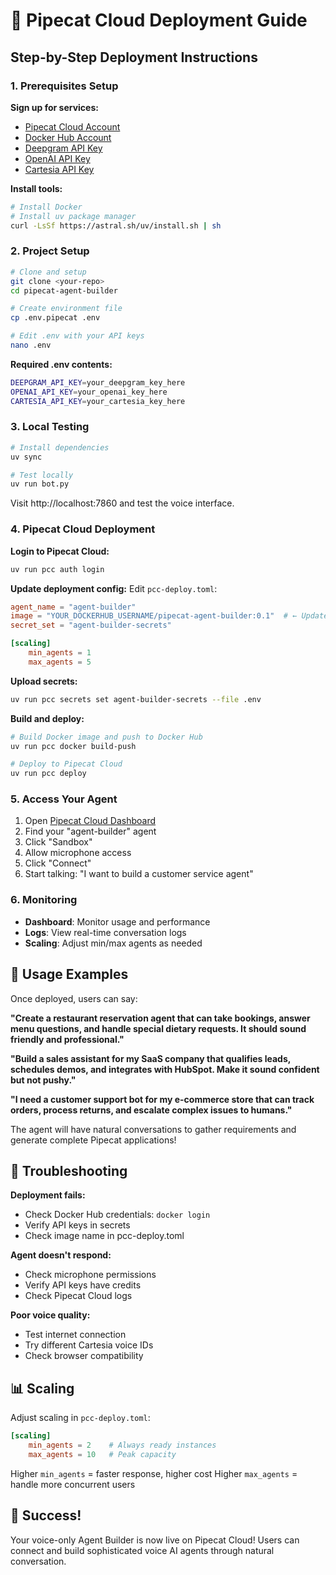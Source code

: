 # 🚀 Pipecat Cloud Deployment Guide

## Step-by-Step Deployment Instructions

### **1. Prerequisites Setup**

**Sign up for services:**
- [Pipecat Cloud Account](https://pipecat.daily.co/sign-up)
- [Docker Hub Account](https://hub.docker.com/)
- [Deepgram API Key](https://console.deepgram.com/signup)
- [OpenAI API Key](https://auth.openai.com/create-account)
- [Cartesia API Key](https://play.cartesia.ai/sign-up)

**Install tools:**
```bash
# Install Docker
# Install uv package manager
curl -LsSf https://astral.sh/uv/install.sh | sh
```

### **2. Project Setup**

```bash
# Clone and setup
git clone <your-repo>
cd pipecat-agent-builder

# Create environment file
cp .env.pipecat .env

# Edit .env with your API keys
nano .env
```

**Required .env contents:**
```bash
DEEPGRAM_API_KEY=your_deepgram_key_here
OPENAI_API_KEY=your_openai_key_here
CARTESIA_API_KEY=your_cartesia_key_here
```

### **3. Local Testing**

```bash
# Install dependencies
uv sync

# Test locally
uv run bot.py
```

Visit http://localhost:7860 and test the voice interface.

### **4. Pipecat Cloud Deployment**

**Login to Pipecat Cloud:**
```bash
uv run pcc auth login
```

**Update deployment config:**
Edit `pcc-deploy.toml`:
```toml
agent_name = "agent-builder"
image = "YOUR_DOCKERHUB_USERNAME/pipecat-agent-builder:0.1"  # ← Update this
secret_set = "agent-builder-secrets"

[scaling]
	min_agents = 1
	max_agents = 5
```

**Upload secrets:**
```bash
uv run pcc secrets set agent-builder-secrets --file .env
```

**Build and deploy:**
```bash
# Build Docker image and push to Docker Hub
uv run pcc docker build-push

# Deploy to Pipecat Cloud
uv run pcc deploy
```

### **5. Access Your Agent**

1. Open [Pipecat Cloud Dashboard](https://pipecat.daily.co/)
2. Find your "agent-builder" agent
3. Click "Sandbox"
4. Allow microphone access
5. Click "Connect"
6. Start talking: "I want to build a customer service agent"

### **6. Monitoring**

- **Dashboard**: Monitor usage and performance
- **Logs**: View real-time conversation logs
- **Scaling**: Adjust min/max agents as needed

## 🎯 **Usage Examples**

Once deployed, users can say:

**"Create a restaurant reservation agent that can take bookings, answer menu questions, and handle special dietary requests. It should sound friendly and professional."**

**"Build a sales assistant for my SaaS company that qualifies leads, schedules demos, and integrates with HubSpot. Make it sound confident but not pushy."**

**"I need a customer support bot for my e-commerce store that can track orders, process returns, and escalate complex issues to humans."**

The agent will have natural conversations to gather requirements and generate complete Pipecat applications!

## 🔧 **Troubleshooting**

**Deployment fails:**
- Check Docker Hub credentials: `docker login`
- Verify API keys in secrets
- Check image name in pcc-deploy.toml

**Agent doesn't respond:**
- Check microphone permissions
- Verify API keys have credits
- Check Pipecat Cloud logs

**Poor voice quality:**
- Test internet connection
- Try different Cartesia voice IDs
- Check browser compatibility

## 📊 **Scaling**

Adjust scaling in `pcc-deploy.toml`:
```toml
[scaling]
	min_agents = 2    # Always ready instances
	max_agents = 10   # Peak capacity
```

Higher `min_agents` = faster response, higher cost
Higher `max_agents` = handle more concurrent users

## 🎉 **Success!**

Your voice-only Agent Builder is now live on Pipecat Cloud! Users can connect and build sophisticated voice AI agents through natural conversation.
